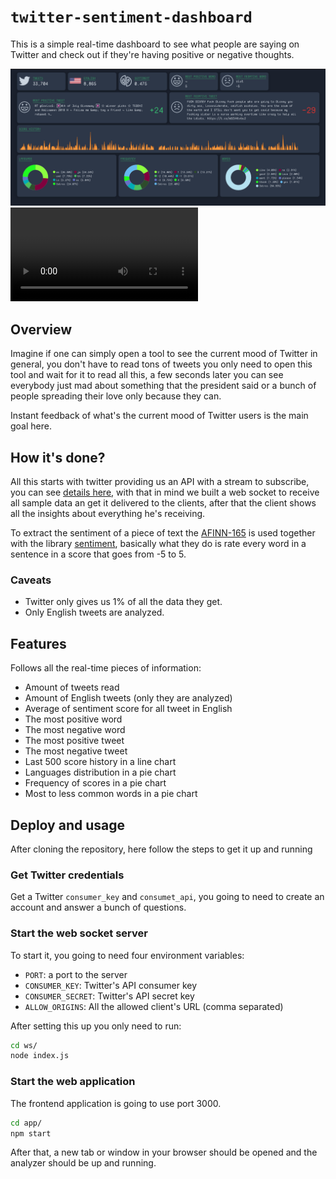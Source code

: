 # `twitter-sentiment-dashboard`

This is a simple real-time dashboard to see what people are saying on Twitter and check out if they're having positive or negative thoughts.

![Dashboard](./media/analyzer.png)
![Demo](./media/analyzer.mov)

## Overview

Imagine if one can simply open a tool to see the current mood of Twitter in general, you don't have to read tons of tweets you only need to open this tool and wait for it to read all this, a few seconds later you can see everybody just mad about something that the president said or a bunch of people spreading their love only because they can.

Instant feedback of what's the current mood of Twitter users is the main goal here.

## How it's done?

All this starts with twitter providing us an API with a stream to subscribe, you can see [details here](https://developer.twitter.com/en/docs/labs/sampled-stream/api-reference/get-tweets-stream-sample), with that in mind we built a web socket to receive all sample data an get it delivered to the clients, after that the client shows all the insights about everything he's receiving.

To extract the sentiment of a piece of text the [AFINN-165](https://github.com/words/afinn-165) is used together with the library [sentiment](https://github.com/thisandagain/sentiment), basically what they do is rate every word in a sentence in a score that goes from -5 to 5.

### Caveats

- Twitter only gives us 1% of all the data they get.
- Only English tweets are analyzed.

## Features

Follows all the real-time pieces of information:

- Amount of tweets read
- Amount of English tweets (only they are analyzed)
- Average of sentiment score for all tweet in English
- The most positive word
- The most negative word
- The most positive tweet
- The most negative tweet
- Last 500 score history in a line chart
- Languages distribution in a pie chart
- Frequency of scores in a pie chart
- Most to less common words in a pie chart

## Deploy and usage

After cloning the repository, here follow the steps to get it up and running

### Get Twitter credentials

Get a Twitter `consumer_key` and `consumet_api`, you going to need to create an account and answer a bunch of questions.

### Start the web socket server

To start it, you going to need four environment variables:

- `PORT`: a port to the server
- `CONSUMER_KEY`: Twitter's API consumer key
- `CONSUMER_SECRET`: Twitter's API secret key
- `ALLOW_ORIGINS`: All the allowed client's URL (comma separated)

After setting this up you only need to run:

```sh
cd ws/
node index.js
```

### Start the web application

The frontend application is going to use port 3000.

```sh
cd app/
npm start
```

After that, a new tab or window in your browser should be opened and the analyzer should be up and running.
